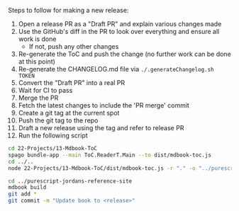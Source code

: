 Steps to follow for making a new release:
1. Open a release PR as a "Draft PR" and explain various changes made
2. Use the GitHub's diff in the PR to look over everything and ensure all work is done
    - If not, push any other changes
3. Re-generate the ToC and push the change (no further work can be done at this point)
4. Re-generate the CHANGELOG.md file via `./.generateChangelog.sh TOKEN`
4. Convert the "Draft PR" into a real PR
5. Wait for CI to pass
6. Merge the PR
7. Fetch the latest changes to include the 'PR merge' commit
9. Create a git tag at the current spot
9. Push the git tag to the repo
10. Draft a new release using the tag and refer to release PR
11. Run the following script

```bash
cd 22-Projects/13-Mdbook-ToC
spago bundle-app --main ToC.ReaderT.Main --to dist/mdbook-toc.js
cd ../..
node 22-Projects/13-Mdbook-ToC/dist/mdbook-toc.js -r "." -o "../purescript-jordans-reference-site/src/" -s "Summary-header.md"

cd ../purescript-jordans-reference-site
mdbook build
git add *
git commit -m "Update book to <release>"
```
